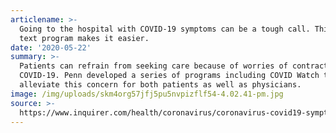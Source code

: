 ```yaml
---
articlename: >-
  Going to the hospital with COVID-19 symptoms can be a tough call. This Penn
  text program makes it easier.
date: '2020-05-22'
summary: >-
  Patients can refrain from seeking care because of worries of contracting
  COVID-19. Penn developed a series of programs including COVID Watch to help
  alleviate this concern for both patients as well as physicians.
image: /img/uploads/skm4org57jfj5pu5nvpizflf54-4.02.41-pm.jpg
source: >-
  https://www.inquirer.com/health/coronavirus/coronavirus-covid19-symptoms-hospital-er-hypoxia-20200522.html
---
```


